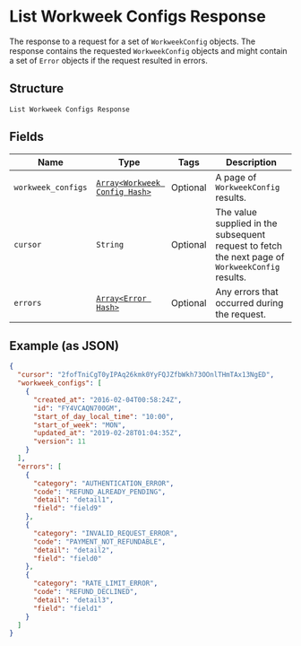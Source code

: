 
# List Workweek Configs Response

The response to a request for a set of `WorkweekConfig` objects. The response contains
the requested `WorkweekConfig` objects and might contain a set of `Error` objects if
the request resulted in errors.

## Structure

`List Workweek Configs Response`

## Fields

| Name | Type | Tags | Description |
|  --- | --- | --- | --- |
| `workweek_configs` | [`Array<Workweek Config Hash>`](../../doc/models/workweek-config.md) | Optional | A page of `WorkweekConfig` results. |
| `cursor` | `String` | Optional | The value supplied in the subsequent request to fetch the next page of<br>`WorkweekConfig` results. |
| `errors` | [`Array<Error Hash>`](../../doc/models/error.md) | Optional | Any errors that occurred during the request. |

## Example (as JSON)

```json
{
  "cursor": "2fofTniCgT0yIPAq26kmk0YyFQJZfbWkh73OOnlTHmTAx13NgED",
  "workweek_configs": [
    {
      "created_at": "2016-02-04T00:58:24Z",
      "id": "FY4VCAQN700GM",
      "start_of_day_local_time": "10:00",
      "start_of_week": "MON",
      "updated_at": "2019-02-28T01:04:35Z",
      "version": 11
    }
  ],
  "errors": [
    {
      "category": "AUTHENTICATION_ERROR",
      "code": "REFUND_ALREADY_PENDING",
      "detail": "detail1",
      "field": "field9"
    },
    {
      "category": "INVALID_REQUEST_ERROR",
      "code": "PAYMENT_NOT_REFUNDABLE",
      "detail": "detail2",
      "field": "field0"
    },
    {
      "category": "RATE_LIMIT_ERROR",
      "code": "REFUND_DECLINED",
      "detail": "detail3",
      "field": "field1"
    }
  ]
}
```

